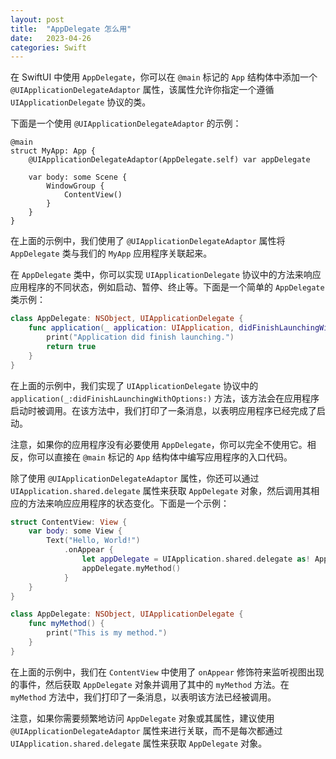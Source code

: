 ```yaml
---
layout: post
title:  "AppDelegate 怎么用"
date:   2023-04-26
categories: Swift
---
```


在 SwiftUI 中使用 `AppDelegate`，你可以在 `@main` 标记的 `App` 结构体中添加一个 `@UIApplicationDelegateAdaptor` 属性，该属性允许你指定一个遵循 `UIApplicationDelegate` 协议的类。

下面是一个使用 `@UIApplicationDelegateAdaptor` 的示例：

```swiftmd
@main
struct MyApp: App {
    @UIApplicationDelegateAdaptor(AppDelegate.self) var appDelegate

    var body: some Scene {
        WindowGroup {
            ContentView()
        }
    }
}
```

在上面的示例中，我们使用了 `@UIApplicationDelegateAdaptor` 属性将 `AppDelegate` 类与我们的 `MyApp` 应用程序关联起来。

在 `AppDelegate` 类中，你可以实现 `UIApplicationDelegate` 协议中的方法来响应应用程序的不同状态，例如启动、暂停、终止等。下面是一个简单的 `AppDelegate` 类示例：

```swift
class AppDelegate: NSObject, UIApplicationDelegate {
    func application(_ application: UIApplication, didFinishLaunchingWithOptions launchOptions: [UIApplication.LaunchOptionsKey : Any]? = nil) -> Bool {
        print("Application did finish launching.")
        return true
    }
}
```

在上面的示例中，我们实现了 `UIApplicationDelegate` 协议中的 `application(_:didFinishLaunchingWithOptions:)` 方法，该方法会在应用程序启动时被调用。在该方法中，我们打印了一条消息，以表明应用程序已经完成了启动。

注意，如果你的应用程序没有必要使用 `AppDelegate`，你可以完全不使用它。相反，你可以直接在 `@main` 标记的 `App` 结构体中编写应用程序的入口代码。


除了使用 `@UIApplicationDelegateAdaptor` 属性，你还可以通过 `UIApplication.shared.delegate` 属性来获取 `AppDelegate` 对象，然后调用其相应的方法来响应应用程序的状态变化。下面是一个示例：

```swift
struct ContentView: View {
    var body: some View {
        Text("Hello, World!")
            .onAppear {
                let appDelegate = UIApplication.shared.delegate as! AppDelegate
                appDelegate.myMethod()
            }
    }
}

class AppDelegate: NSObject, UIApplicationDelegate {
    func myMethod() {
        print("This is my method.")
    }
}
```

在上面的示例中，我们在 `ContentView` 中使用了 `onAppear` 修饰符来监听视图出现的事件，然后获取 `AppDelegate` 对象并调用了其中的 `myMethod` 方法。在 `myMethod` 方法中，我们打印了一条消息，以表明该方法已经被调用。

注意，如果你需要频繁地访问 `AppDelegate` 对象或其属性，建议使用 `@UIApplicationDelegateAdaptor` 属性来进行关联，而不是每次都通过 `UIApplication.shared.delegate` 属性来获取 `AppDelegate` 对象。
